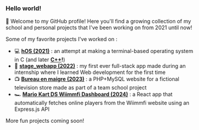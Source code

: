 ### Hello world!

👋 Welcome to my GitHub profile! Here you'll find a growing collection of my school and personal projects that I've been working on from 2021 until now!

Some of my favorite projects I've worked on :
- 💻 **[hOS (2021)](https://github.com/itshichabk/hOS_C)** : an attempt at making a terminal-based operating system in C (and later **[C++](https://github.com/itshichabk/hOS_Cpp)!**)
- 💼 **[stage_webapp (2022)](https://github.com/itshichabk/stage_webapp)** : my first ever full-stack app made during an internship where I learned Web development for the first time
- 📺 **[Bureau en maigre (2023)](https://github.com/Archidoc142/Projet-Web)** : a PHP+MySQL website for a fictional television store made as part of a team school project
- 🏎 **[Mario Kart DS Wiimmfi Dashboard (2024)](https://github.com/itshichabk/mkds-wiimmfi-dashboard)** : a React app that automatically fetches online players from the Wiimmfi website using an Express.js API

More fun projects coming soon!

<!--
**itshichabk/itshichabk** is a ✨ _special_ ✨ repository because its `README.md` (this file) appears on your GitHub profile.

Here are some ideas to get you started:

- 🔭 I’m currently working on ...
- 🌱 I’m currently learning ...
- 👯 I’m looking to collaborate on ...
- 🤔 I’m looking for help with ...
- 💬 Ask me about ...
- 📫 How to reach me: ...
- ⚡ Fun fact: ...
-->

